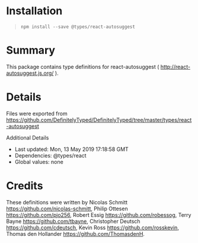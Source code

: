 # Installation
> `npm install --save @types/react-autosuggest`

# Summary
This package contains type definitions for react-autosuggest ( http://react-autosuggest.js.org/ ).

# Details
Files were exported from https://github.com/DefinitelyTyped/DefinitelyTyped/tree/master/types/react-autosuggest

Additional Details
 * Last updated: Mon, 13 May 2019 17:18:58 GMT
 * Dependencies: @types/react
 * Global values: none

# Credits
These definitions were written by Nicolas Schmitt <https://github.com/nicolas-schmitt>, Philip Ottesen <https://github.com/pjo256>, Robert Essig <https://github.com/robessog>, Terry Bayne <https://github.com/tbayne>, Christopher Deutsch <https://github.com/cdeutsch>, Kevin Ross <https://github.com/rosskevin>, Thomas den Hollander <https://github.com/ThomasdenH>.
